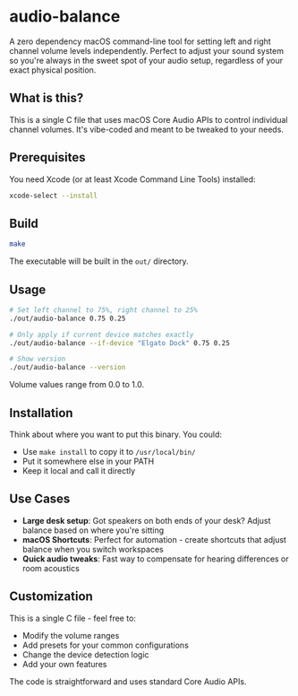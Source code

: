 # audio-balance

A zero dependency macOS command-line tool for setting left and right channel volume levels independently. Perfect to adjust your sound system so you're always in the sweet spot of your audio setup, regardless of your exact physical position.

## What is this?

This is a single C file that uses macOS Core Audio APIs to control individual channel volumes. It's vibe-coded and meant to be tweaked to your needs.

## Prerequisites

You need Xcode (or at least Xcode Command Line Tools) installed:
```bash
xcode-select --install
```

## Build

```bash
make
```

The executable will be built in the `out/` directory.

## Usage

```bash
# Set left channel to 75%, right channel to 25%
./out/audio-balance 0.75 0.25

# Only apply if current device matches exactly
./out/audio-balance --if-device "Elgato Dock" 0.75 0.25

# Show version
./out/audio-balance --version
```

Volume values range from 0.0 to 1.0.

## Installation

Think about where you want to put this binary. You could:
- Use `make install` to copy it to `/usr/local/bin/`
- Put it somewhere else in your PATH
- Keep it local and call it directly

## Use Cases

- **Large desk setup**: Got speakers on both ends of your desk? Adjust balance based on where you're sitting
- **macOS Shortcuts**: Perfect for automation - create shortcuts that adjust balance when you switch workspaces
- **Quick audio tweaks**: Fast way to compensate for hearing differences or room acoustics

## Customization

This is a single C file - feel free to:
- Modify the volume ranges
- Add presets for your common configurations
- Change the device detection logic
- Add your own features

The code is straightforward and uses standard Core Audio APIs.